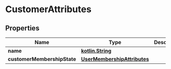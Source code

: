 # CustomerAttributes

## Properties
Name | Type | Description | Notes
------------ | ------------- | ------------- | -------------
**name** | [**kotlin.String**](.md) |  | 
**customerMembershipState** | [**UserMembershipAttributes**](UserMembershipAttributes.md) |  |  [optional]
